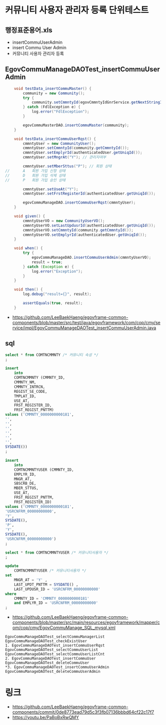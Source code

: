# 커뮤니티 사용자 관리자 등록 단위테스트

## 행정표준용어.xls

- insertCommuUserAdmin
- insert Commu User Admin
- 커뮤니티 사용자 관리자 등록

## EgovCommuManageDAOTest_insertCommuUserAdmin

```java
	void testData_insertCommuMaster() {
		community = new Community();
		try {
			community.setCmmntyId(egovCmmntyIdGnrService.getNextStringId());
		} catch (FdlException e) {
			log.error("FdlException");
		}

		egovCommuMasterDAO.insertCommuMaster(community);
	}

	void testData_insertCommuUserRqst() {
		cmmntyUser = new CommunityUser();
		cmmntyUser.setCmmntyId(community.getCmmntyId());
		cmmntyUser.setEmplyrId(authenticatedUser.getUniqId());
		cmmntyUser.setMngrAt("Y"); // 관리자여부

		cmmntyUser.setMberSttus("P"); // 회원 상태
//		A	회원 가입 신청 상태
//		D	회원 가입 삭제 상태
//		P	회원 가입 승인 상태

		cmmntyUser.setUseAt("Y");
		cmmntyUser.setFrstRegisterId(authenticatedUser.getUniqId());

		egovCommuManageDAO.insertCommuUserRqst(cmmntyUser);
	}

	void given() {
		cmmntyUserVO = new CommunityUserVO();
		cmmntyUserVO.setLastUpdusrId(authenticatedUser.getUniqId());
		cmmntyUserVO.setCmmntyId(community.getCmmntyId());
		cmmntyUserVO.setEmplyrId(authenticatedUser.getUniqId());
	}

	void when() {
		try {
			egovCommuManageDAO.insertCommuUserAdmin(cmmntyUserVO);
			result = true;
		} catch (Exception e) {
			log.error("Exception");
		}
	}

	void then() {
		log.debug("result={}", result);

		assertEquals(true, result);
	}
```

- https://github.com/LeeBaekHaeng/egovframe-common-components/blob/master/src/test/java/egovframework/com/cop/cmy/service/impl/EgovCommuManageDAOTest_insertCommuUserAdmin.java

## sql

```sql
select * from COMTNCMMNTY /* 커뮤니티 속성 */
;

insert
    into
    COMTNCMMNTY (CMMNTY_ID,
    CMMNTY_NM,
    CMMNTY_INTRCN,
    REGIST_SE_CODE,
    TMPLAT_ID,
    USE_AT,
    FRST_REGISTER_ID,
    FRST_REGIST_PNTTM)
values ('CMMNTY_0000000000181',
'',
'',
'',
'',
'',
'',
SYSDATE())
;

insert
    into
    COMTNCMMNTYUSER (CMMNTY_ID,
    EMPLYR_ID,
    MNGR_AT,
    SBSCRB_DE,
    MBER_STTUS,
    USE_AT,
    FRST_REGIST_PNTTM,
    FRST_REGISTER_ID)
values ('CMMNTY_0000000000181',
'USRCNFRM_00000000000',
'Y',
SYSDATE(),
'P',
'Y',
SYSDATE(),
'USRCNFRM_00000000000')
;

select * from COMTNCMMNTYUSER /* 커뮤니티사용자 */
;

update
    COMTNCMMNTYUSER /* 커뮤니티사용자 */
set
    MNGR_AT = 'Y' ,
    LAST_UPDT_PNTTM = SYSDATE() ,
    LAST_UPDUSR_ID = 'USRCNFRM_00000000000'
where
    CMMNTY_ID = 'CMMNTY_0000000000181'
    and EMPLYR_ID = 'USRCNFRM_00000000000'
;
```

- https://github.com/LeeBaekHaeng/egovframe-common-components/blob/master/src/main/resources/egovframework/mapper/com/cop/cmy/EgovCommuManage_SQL_mysql.xml

```
EgovCommuManageDAOTest_selectCommuManagerList
EgovCommuManageDAOTest_checkExistUser
1. EgovCommuManageDAOTest_insertCommuUserRqst
EgovCommuManageDAOTest_selectCommuUserList
EgovCommuManageDAOTest_selectCommuUserListCnt
2. EgovCommuManageDAOTest_insertCommuUser
EgovCommuManageDAOTest_deleteCommuUser
*3. EgovCommuManageDAOTest_insertCommuUserAdmin
EgovCommuManageDAOTest_deleteCommuUserAdmin
```

# 링크

- https://github.com/LeeBaekHaeng/egovframe-common-components/commit/0de8773ead79d5c3f3fb07136bbbd64cf22c17f7
- https://youtu.be/PaBoBxRwQMY
